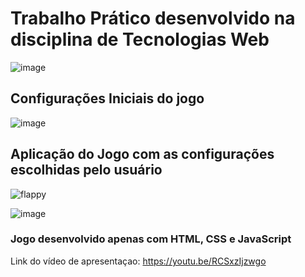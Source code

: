 # Trabalho Prático desenvolvido na disciplina de Tecnologias Web 

![image](https://user-images.githubusercontent.com/63065023/177061878-155a3f6a-f3a5-4a7a-8884-11473a923286.png)


## Configurações Iniciais do jogo 
![image](https://user-images.githubusercontent.com/63065023/177063437-9952bf4e-9bc3-4f23-b286-2cf9e38d4e24.png)


## Aplicação do Jogo com as configurações escolhidas pelo usuário
![flappy](https://user-images.githubusercontent.com/63065023/177061497-eaf7c29b-8aa2-4b18-9447-845c37cd14dc.png)

![image](https://user-images.githubusercontent.com/63065023/177061565-91149036-a8d5-45ee-abb5-9795d9ff2b9c.png)

### Jogo desenvolvido apenas com HTML, CSS e JavaScript
Link do vídeo de apresentaçao: https://youtu.be/RCSxzIjzwgo
